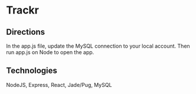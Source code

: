 # Trackr

## Directions
In the app.js file, update the MySQL connection to your local account. Then run app.js on Node to open the app.

## Technologies
NodeJS, Express, React, Jade/Pug, MySQL
